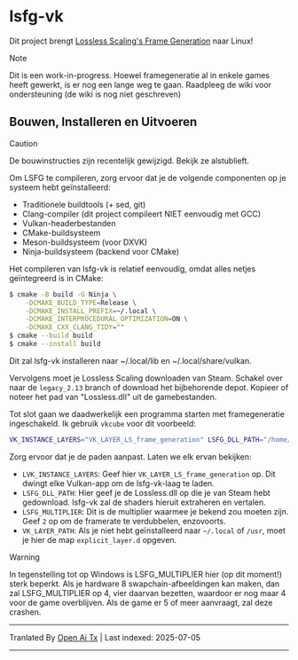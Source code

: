 # lsfg-vk
Dit project brengt [Lossless Scaling's Frame Generation](https://store.steampowered.com/app/993090/Lossless_Scaling/) naar Linux!
>[!NOTE]
> Dit is een work-in-progress. Hoewel framegeneratie al in enkele games heeft gewerkt, is er nog een lange weg te gaan. Raadpleeg de wiki voor ondersteuning (de wiki is nog niet geschreven)

## Bouwen, Installeren en Uitvoeren

>[!CAUTION]
> De bouwinstructies zijn recentelijk gewijzigd. Bekijk ze alstublieft.

Om LSFG te compileren, zorg ervoor dat je de volgende componenten op je systeem hebt geïnstalleerd:
- Traditionele buildtools (+ sed, git)
- Clang-compiler (dit project compileert NIET eenvoudig met GCC)
- Vulkan-headerbestanden
- CMake-buildsysteem
- Meson-buildsysteem (voor DXVK)
- Ninja-buildsysteem (backend voor CMake)

Het compileren van lsfg-vk is relatief eenvoudig, omdat alles netjes geïntegreerd is in CMake:
```bash
$ cmake -B build -G Ninja \
    -DCMAKE_BUILD_TYPE=Release \
    -DCMAKE_INSTALL_PREFIX=~/.local \
    -DCMAKE_INTERPROCEDURAL_OPTIMIZATION=ON \
    -DCMAKE_CXX_CLANG_TIDY=""
$ cmake --build build
$ cmake --install build
```
Dit zal lsfg-vk installeren naar ~/.local/lib en ~/.local/share/vulkan.

Vervolgens moet je Lossless Scaling downloaden van Steam. Schakel over naar de `legacy_2.13` branch of download het bijbehorende depot.
Kopieer of noteer het pad van "Lossless.dll" uit de gamebestanden.

Tot slot gaan we daadwerkelijk een programma starten met framegeneratie ingeschakeld. Ik gebruik `vkcube` voor dit voorbeeld:
```bash
VK_INSTANCE_LAYERS="VK_LAYER_LS_frame_generation" LSFG_DLL_PATH="/home/pancake/games/Lossless Scaling/Lossless.dll" LSFG_MULTIPLIER=4 vkcube
```
Zorg ervoor dat je de paden aanpast. Laten we elk ervan bekijken:
- `LVK_INSTANCE_LAYERS`: Geef hier `VK_LAYER_LS_frame_generation` op. Dit dwingt elke Vulkan-app om de lsfg-vk-laag te laden.
- `LSFG_DLL_PATH`: Hier geef je de Lossless.dll op die je van Steam hebt gedownload. lsfg-vk zal de shaders hieruit extraheren en vertalen.
- `LSFG_MULTIPLIER`: Dit is de multiplier waarmee je bekend zou moeten zijn. Geef `2` op om de framerate te verdubbelen, enzovoorts.
- `VK_LAYER_PATH`: Als je niet hebt geïnstalleerd naar `~/.local` of `/usr`, moet je hier de map `explicit_layer.d` opgeven.

>[!WARNING]
> In tegenstelling tot op Windows is LSFG_MULTIPLIER hier (op dit moment!) sterk beperkt. Als je hardware 8 swapchain-afbeeldingen kan maken, dan zal LSFG_MULTIPLIER op 4, vier daarvan bezetten, waardoor er nog maar 4 voor de game overblijven. Als de game er 5 of meer aanvraagt, zal deze crashen.

---

Tranlated By [Open Ai Tx](https://github.com/OpenAiTx/OpenAiTx) | Last indexed: 2025-07-05

---